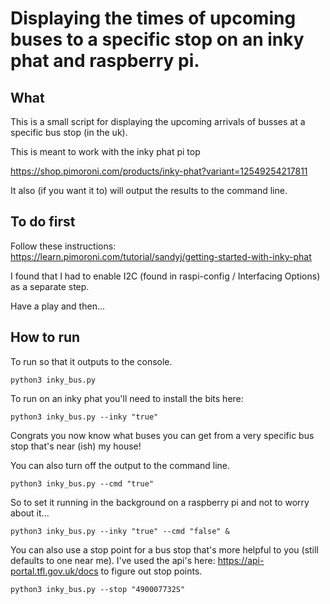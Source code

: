 # Displaying the times of upcoming buses to a specific stop on an inky phat and raspberry pi.
## What
This is a small script for displaying the upcoming arrivals of busses at a specific bus stop (in the uk).

This is meant to work with the inky phat pi top

https://shop.pimoroni.com/products/inky-phat?variant=12549254217811

It also (if you want it to) will output the results to the command line.

## To do first
Follow these instructions:
https://learn.pimoroni.com/tutorial/sandyj/getting-started-with-inky-phat

I found that I had to enable I2C (found in raspi-config / Interfacing Options) as a separate step.

Have a play and then...

## How to run
To run so that it outputs to the console.

```python3 inky_bus.py```

To run on an inky phat you'll need to install the bits here: 

```python3 inky_bus.py --inky "true"```

Congrats you now know what buses you can get from a very specific bus stop that's near (ish) my house!

You can also turn off the output to the command line.

```python3 inky_bus.py --cmd "true"```

So to set it running in the background on a raspberry pi and not to worry about it...

```python3 inky_bus.py --inky "true" --cmd "false" &```

You can also use a stop point for a bus stop that's more helpful to you (still defaults to one near me). I've used the api's here: https://api-portal.tfl.gov.uk/docs to figure out stop points.

```python3 inky_bus.py --stop "490007732S"```
